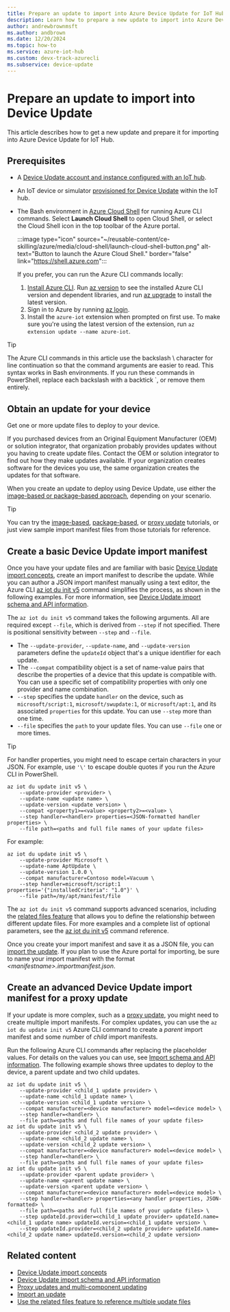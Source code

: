 ```yaml
---
title: Prepare an update to import into Azure Device Update for IoT Hub | Microsoft Docs
description: Learn how to prepare a new update to import into Azure Device Update for IoT Hub.
author: andrewbrownmsft
ms.author: andbrown
ms.date: 12/20/2024
ms.topic: how-to
ms.service: azure-iot-hub
ms.custom: devx-track-azurecli
ms.subservice: device-update
---
```


# Prepare an update to import into Device Update

This article describes how to get a new update and prepare it for importing into Azure Device Update for IoT Hub.

## Prerequisites

- A [Device Update account and instance configured with an IoT hub](create-device-update-account.md).
- An IoT device or simulator [provisioned for Device Update](device-update-agent-provisioning.md) within the IoT hub.
- The Bash environment in [Azure Cloud Shell](/azure/cloud-shell/quickstart) for running Azure CLI commands. Select **Launch Cloud Shell** to open Cloud Shell, or select the Cloud Shell icon in the top toolbar of the Azure portal.

  :::image type="icon" source="~/reusable-content/ce-skilling/azure/media/cloud-shell/launch-cloud-shell-button.png" alt-text="Button to launch the Azure Cloud Shell." border="false" link="https://shell.azure.com":::

  If you prefer, you can run the Azure CLI commands locally:
  
  1. [Install Azure CLI](/cli/azure/install-azure-cli). Run [az version](/cli/azure/reference-index#az-version) to see the installed Azure CLI version and dependent libraries, and run [az upgrade](/cli/azure/reference-index#az-upgrade) to install the latest version.
  1. Sign in to Azure by running [az login](/cli/azure/reference-index#az-login).
  1. Install the `azure-iot` extension when prompted on first use. To make sure you're using the latest version of the extension, run `az extension update --name azure-iot`.

>[!TIP]
>The Azure CLI commands in this article use the backslash \\ character for line continuation so that the command arguments are easier to read. This syntax works in Bash environments. If you run these commands in PowerShell, replace each backslash with a backtick \`, or remove them entirely.

## Obtain an update for your device

Get one or more update files to deploy to your device.

If you purchased devices from an Original Equipment Manufacturer (OEM) or solution integrator, that organization probably provides updates without you having to create update files. Contact the OEM or solution integrator to find out how they make updates available. If your organization creates software for the devices you use, the same organization creates the updates for that software.

When you create an update to deploy using Device Update, use either the [image-based or package-based approach](understand-device-update.md#support-for-a-wide-range-of-update-artifacts), depending on your scenario.

> [!TIP]
> You can try the [image-based](device-update-raspberry-pi.md), [package-based](device-update-ubuntu-agent.md), or [proxy update](device-update-howto-proxy-updates.md) tutorials, or just view sample import manifest files from those tutorials for reference.

## Create a basic Device Update import manifest

Once you have your update files and are familiar with basic [Device Update import concepts](import-concepts.md), create an import manifest to describe the update. While you can author a JSON import manifest manually using a text editor, the Azure CLI [az iot du init v5](/cli/azure/iot/du/update/init#az-iot-du-update-init-v5) command simplifies the process, as shown in the following examples. For more information, see [Device Update import schema and API information](import-schema.md).

The `az iot du init v5` command takes the following arguments. All are required except `--file`, which is derived from `--step` if not specified. There is positional sensitivity between `--step` and `--file`.

- The `--update-provider`, `--update-name`, and `--update-version` parameters define the `updateId` object that's a unique identifier for each update.
- The `--compat` compatibility object is a set of name-value pairs that describe the properties of a device that this update is compatible with. You can use a specific set of compatibility properties with only one provider and name combination.
- `--step` specifies the update `handler` on the device, such as `microsoft/script:1`, `microsoft/swupdate:1`, or `microsoft/apt:1`, and its associated `properties` for this update. You can use `--step` more than one time.
- `--file` specifies the `path` to your update files. You can use `--file` one or more times.

> [!TIP]
> For handler properties, you might need to escape certain characters in your JSON. For example, use `'\'` to escape double quotes if you run the Azure CLI in PowerShell.

```azurecli
az iot du update init v5 \
    --update-provider <provider> \
    --update-name <update name> \
    --update-version <update version> \
    --compat <property1>=<value> <property2>=<value> \
    --step handler=<handler> properties=<JSON-formatted handler properties> \
    --file path=<paths and full file names of your update files> 
```

For example:

```azurecli
az iot du update init v5 \
    --update-provider Microsoft \
    --update-name AptUpdate \
    --update-version 1.0.0 \
    --compat manufacturer=Contoso model=Vacuum \
    --step handler=microsoft/script:1 properties='{"installedCriteria": "1.0"}' \
    --file path=/my/apt/manifest/file
```

The `az iot du init v5` command supports advanced scenarios, including the [related files feature](related-files.md) that allows you to define the relationship between different update files. For more examples and a complete list of optional parameters, see the [az iot du init v5](/cli/azure/iot/du/update/init#az-iot-du-update-init-v5) command reference.

Once you create your import manifest and save it as a JSON file, you can [import the update](import-update.md). If you plan to use the Azure portal for importing, be sure to name your import manifest with the format *\<manifestname\>.importmanifest.json*.

## Create an advanced Device Update import manifest for a proxy update

If your update is more complex, such as a [proxy update](device-update-proxy-updates.md), you might need to create multiple import manifests. For complex updates, you can use the `az iot du update init v5` Azure CLI command to create a *parent* import manifest and some number of *child* import manifests.

Run the following Azure CLI commands after replacing the placeholder values. For details on the values you can use, see [Import schema and API information](import-schema.md). The following example shows three updates to deploy to the device, a parent update and two child updates.

```azurecli
az iot du update init v5 \
    --update-provider <child_1 update provider> \
    --update-name <child_1 update name> \
    --update-version <child_1 update version> \
    --compat manufacturer=<device manufacturer> model=<device model> \
    --step handler=<handler> \
    --file path=<paths and full file names of your update files> 
az iot du update init v5 \
    --update-provider <child_2 update provider> \
    --update-name <child_2 update name> \
    --update-version <child_2 update version> \
    --compat manufacturer=<device manufacturer> model=<device model> \
    --step handler=<handler> \
    --file path=<paths and full file names of your update files> 
az iot du update init v5 \
    --update-provider <parent update provider> \
    --update-name <parent update name> \
    --update-version <parent update version> \
    --compat manufacturer=<device manufacturer> model=<device model> \
    --step handler=<handler> properties=<any handler properties, JSON-formatted> \
    --file path=<paths and full file names of your update files> \
    --step updateId.provider=<child_1 update provider> updateId.name=<child_1 update name> updateId.version=<child_1 update version> \
    --step updateId.provider=<child_2 update provider> updateId.name=<child_2 update name> updateId.version=<child_2 update version> 
```

## Related content

- [Device Update import concepts](import-concepts.md)
- [Device Update import schema and API information](import-schema.md)
- [Proxy updates and multi-component updating](device-update-proxy-updates.md)
- [Import an update](import-update.md)
- [Use the related files feature to reference multiple update files](related-files.md)
